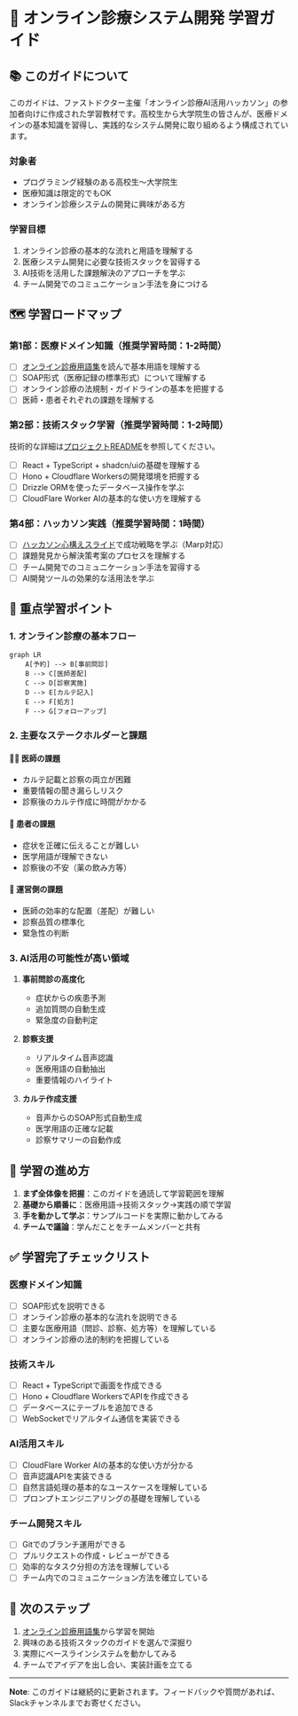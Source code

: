 # 🏥 オンライン診療システム開発 学習ガイド

## 📚 このガイドについて

このガイドは、ファストドクター主催「オンライン診療AI活用ハッカソン」の参加者向けに作成された学習教材です。高校生から大学院生の皆さんが、医療ドメインの基本知識を習得し、実践的なシステム開発に取り組めるよう構成されています。

### 対象者

- プログラミング経験のある高校生〜大学院生
- 医療知識は限定的でもOK
- オンライン診療システムの開発に興味がある方

### 学習目標

1. オンライン診療の基本的な流れと用語を理解する
2. 医療システム開発に必要な技術スタックを習得する
3. AI技術を活用した課題解決のアプローチを学ぶ
4. チーム開発でのコミュニケーション手法を身につける

## 🗺️ 学習ロードマップ

### 第1部：医療ドメイン知識（推奨学習時間：1-2時間）

- [ ] [オンライン診療用語集](./オンライン診療用語集.md)を読んで基本用語を理解する
- [ ] SOAP形式（医療記録の標準形式）について理解する
- [ ] オンライン診療の法規制・ガイドラインの基本を把握する
- [ ] 医師・患者それぞれの課題を理解する

### 第2部：技術スタック学習（推奨学習時間：1-2時間）

技術的な詳細は[プロジェクトREADME](../../README.md)を参照してください。

- [ ] React + TypeScript + shadcn/uiの基礎を理解する
- [ ] Hono + Cloudflare Workersの開発環境を把握する
- [ ] Drizzle ORMを使ったデータベース操作を学ぶ
- [ ] CloudFlare Worker AIの基本的な使い方を理解する

### 第4部：ハッカソン実践（推奨学習時間：1時間）

- [ ] [ハッカソン心構えスライド](./hackathon-mindset-slides.md)で成功戦略を学ぶ（Marp対応）
- [ ] 課題発見から解決策考案のプロセスを理解する
- [ ] チーム開発でのコミュニケーション手法を習得する
- [ ] AI開発ツールの効果的な活用法を学ぶ

## 🎯 重点学習ポイント

### 1. オンライン診療の基本フロー

```mermaid
graph LR
    A[予約] --> B[事前問診]
    B --> C[医師差配]
    C --> D[診察実施]
    D --> E[カルテ記入]
    E --> F[処方]
    F --> G[フォローアップ]
```

### 2. 主要なステークホルダーと課題

#### 👨‍⚕️ 医師の課題
- カルテ記載と診察の両立が困難
- 重要情報の聞き漏らしリスク
- 診察後のカルテ作成に時間がかかる

#### 🤒 患者の課題
- 症状を正確に伝えることが難しい
- 医学用語が理解できない
- 診察後の不安（薬の飲み方等）

#### 🏢 運営側の課題
- 医師の効率的な配置（差配）が難しい
- 診察品質の標準化
- 緊急性の判断

### 3. AI活用の可能性が高い領域

1. **事前問診の高度化**
   - 症状からの疾患予測
   - 追加質問の自動生成
   - 緊急度の自動判定

2. **診察支援**
   - リアルタイム音声認識
   - 医療用語の自動抽出
   - 重要情報のハイライト

3. **カルテ作成支援**
   - 音声からのSOAP形式自動生成
   - 医学用語の正確な記載
   - 診察サマリーの自動作成

## 📝 学習の進め方

1. **まず全体像を把握**：このガイドを通読して学習範囲を理解
2. **基礎から順番に**：医療用語→技術スタック→実践の順で学習
3. **手を動かして学ぶ**：サンプルコードを実際に動かしてみる
4. **チームで議論**：学んだことをチームメンバーと共有

## ✅ 学習完了チェックリスト

### 医療ドメイン知識
- [ ] SOAP形式を説明できる
- [ ] オンライン診療の基本的な流れを説明できる
- [ ] 主要な医療用語（問診、診察、処方等）を理解している
- [ ] オンライン診療の法的制約を把握している

### 技術スキル
- [ ] React + TypeScriptで画面を作成できる
- [ ] Hono + Cloudflare WorkersでAPIを作成できる
- [ ] データベースにテーブルを追加できる
- [ ] WebSocketでリアルタイム通信を実装できる

### AI活用スキル
- [ ] CloudFlare Worker AIの基本的な使い方が分かる
- [ ] 音声認識APIを実装できる
- [ ] 自然言語処理の基本的なユースケースを理解している
- [ ] プロンプトエンジニアリングの基礎を理解している

### チーム開発スキル
- [ ] Gitでのブランチ運用ができる
- [ ] プルリクエストの作成・レビューができる
- [ ] 効率的なタスク分担の方法を理解している
- [ ] チーム内でのコミュニケーション方法を確立している

## 🚀 次のステップ

1. [オンライン診療用語集](./オンライン診療用語集.md)から学習を開始
2. 興味のある技術スタックのガイドを選んで深掘り
3. 実際にベースラインシステムを動かしてみる
4. チームでアイデアを出し合い、実装計画を立てる

---

**Note**: このガイドは継続的に更新されます。フィードバックや質問があれば、Slackチャンネルまでお寄せください。